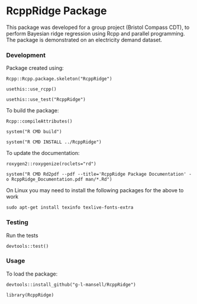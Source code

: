 # RcppRidge Package
This package was developed for a group project (Bristol Compass CDT), to perform Bayesian ridge regression using Rcpp and parallel programming. The package is demonstrated on an electricity demand dataset.

### Development

Package created using:

`Rcpp::Rcpp.package.skeleton("RcppRidge")`

`usethis::use_rcpp()`

`usethis::use_test("RcppRidge")`


To build the package:

`Rcpp::compileAttributes()`

`system("R CMD build")`

`system("R CMD INSTALL ../RcppRidge")`


To update the documentation:

`roxygen2::roxygenize(roclets="rd")`

`system("R CMD Rd2pdf --pdf --title='RcppRidge Package Documentation' -o RcppRidge_Documentation.pdf man/*.Rd")`

On Linux you may need to install the following packages for the above to work

`sudo apt-get install texinfo texlive-fonts-extra`

### Testing

Run the tests 

`devtools::test()`

### Usage

To load the package:

`devtools::install_github("g-l-mansell/RcppRidge")`

`library(RcppRidge)`
